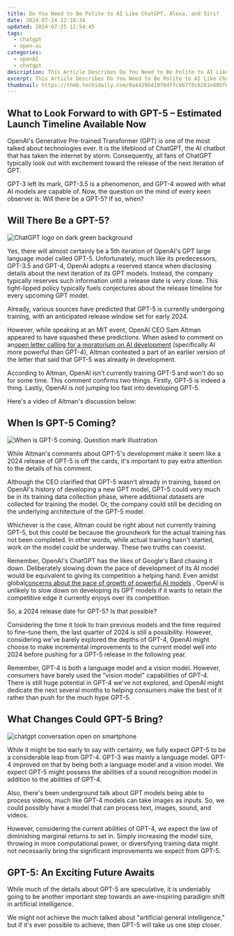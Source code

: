 ```yaml
---
title: Do You Need to Be Polite to AI Like ChatGPT, Alexa, and Siri?
date: 2024-07-24 12:10:34
updated: 2024-07-25 12:54:45
tags:
  - chatgpt
  - open-ai
categories:
  - openAI
  - chatgpt
description: This Article Describes Do You Need to Be Polite to AI Like ChatGPT, Alexa, and Siri?
excerpt: This Article Describes Do You Need to Be Polite to AI Like ChatGPT, Alexa, and Siri?
thumbnail: https://thmb.techidaily.com/0a4429b41076dffc8b778c6281e805f6a7937a0d2383fe5591ff482b234f870f.jpg
---
```


## What to Look Forward to with GPT-5 – Estimated Launch Timeline Available Now

 OpenAI's Generative Pre-trained Transformer (GPT) is one of the most talked about technologies ever. It is the lifeblood of ChatGPT, the AI chatbot that has taken the internet by storm. Consequently, all fans of ChatGPT typically look out with excitement toward the release of the next iteration of GPT.

 GPT-3 left its mark, GPT-3.5 is a phenomenon, and GPT-4 wowed with what AI models are capable of. Now, the question on the mind of every keen observer is: Will there be a GPT-5? If so, when?

## Will There Be a GPT-5?

![ChatGPT logo on dark green background ](https://static1.makeuseofimages.com/wordpress/wp-content/uploads/2023/04/chatgpt-privacy-risk.jpg)

 Yes, there will almost certainly be a 5th iteration of OpenAI's GPT large language model called GPT-5\. Unfortunately, much like its predecessors, GPT-3.5 and GPT-4, OpenAI adopts a reserved stance when disclosing details about the next iteration of its GPT models. Instead, the company typically reserves such information until a release date is very close. This tight-lipped policy typically fuels conjectures about the release timeline for every upcoming GPT model.

 Already, various sources have predicted that GPT-5 is currently undergoing training, with an anticipated release window set for early 2024.

 However, while speaking at an MIT event, OpenAI CEO Sam Altman appeared to have squashed these predictions. When asked to comment on an[open letter calling for a moratorium on AI development](https://www.makeuseof.com/why-elon-musk-want-to-pause-ai-development/) (specifically AI more powerful than GPT-4), Altman contested a part of an earlier version of the letter that said that GPT-5 was already in development.

 According to Altman, OpenAI isn't currently training GPT-5 and won't do so for some time. This comment confirms two things. Firstly, GPT-5 is indeed a thing. Lastly, OpenAI is not jumping too fast into developing GPT-5.

Here's a video of Altman's discussion below:

## When Is GPT-5 Coming?

![When is GPT-5 coming. Question mark illustration](https://static1.makeuseofimages.com/wordpress/wp-content/uploads/2023/04/pexels-pixabay-356079-1.jpg)

 While Altman's comments about GPT-5's development make it seem like a 2024 release of GPT-5 is off the cards, it's important to pay extra attention to the details of his comment.

 Although the CEO clarified that GPT-5 wasn't already in training, based on OpenAI's history of developing a new GPT model, GPT-5 could very much be in its training data collection phase, where additional datasets are collected for training the model. Or, the company could still be deciding on the underlying architecture of the GPT-5 model.

 Whichever is the case, Altman could be right about not currently training GPT-5, but this could be because the groundwork for the actual training has not been completed. In other words, while actual training hasn't started, work on the model could be underway. These two truths can coexist.

 Remember, OpenAI's ChatGPT has the likes of Google's Bard chasing it down. Deliberately slowing down the pace of development of its AI model would be equivalent to giving its competition a helping hand. Even amidst global[concerns about the pace of growth of powerful AI models](https://www.makeuseof.com/signs-ai-development-is-moving-too-fast/) , OpenAI is unlikely to slow down on developing its GPT models if it wants to retain the competitive edge it currently enjoys over its competition.

So, a 2024 release date for GPT-5? Is that possible?

 Considering the time it took to train previous models and the time required to fine-tune them, the last quarter of 2024 is still a possibility. However, considering we've barely explored the depths of GPT-4, OpenAI might choose to make incremental improvements to the current model well into 2024 before pushing for a GPT-5 release in the following year.

 Remember, GPT-4 is both a language model and a vision model. However, consumers have barely used the "vision model" capabilities of GPT-4\. There is still huge potential in GPT-4 we've not explored, and OpenAI might dedicate the next several months to helping consumers make the best of it rather than push for the much hype GPT-5.

## What Changes Could GPT-5 Bring?

![chatgpt conversation open on smartphone](https://static1.makeuseofimages.com/wordpress/wp-content/uploads/2023/04/smartphone-chatgpt-1.jpg)

 While it might be too early to say with certainty, we fully expect GPT-5 to be a considerable leap from GPT-4\. GPT-3 was mainly a language model. GPT-4 improved on that by being both a language model and a vision model. We expect GPT-5 might possess the abilities of a sound recognition model in addition to the abilities of GPT-4.

 Also, there's been underground talk about GPT models being able to process videos, much like GPT-4 models can take images as inputs. So, we could possibly have a model that can process text, images, sound, and videos.

 However, considering the current abilities of GPT-4, we expect the law of diminishing marginal returns to set in. Simply increasing the model size, throwing in more computational power, or diversifying training data might not necessarily bring the significant improvements we expect from GPT-5.

## GPT-5: An Exciting Future Awaits

 While much of the details about GPT-5 are speculative, it is undeniably going to be another important step towards an awe-inspiring paradigm shift in artificial intelligence.

 We might not achieve the much talked about "artificial general intelligence," but if it's ever possible to achieve, then GPT-5 will take us one step closer.


<ins class="adsbygoogle"
     style="display:block"
     data-ad-format="autorelaxed"
     data-ad-client="ca-pub-7571918770474297"
     data-ad-slot="1223367746"></ins>



<ins class="adsbygoogle"
     style="display:block"
     data-ad-client="ca-pub-7571918770474297"
     data-ad-slot="8358498916"
     data-ad-format="auto"
     data-full-width-responsive="true"></ins>
